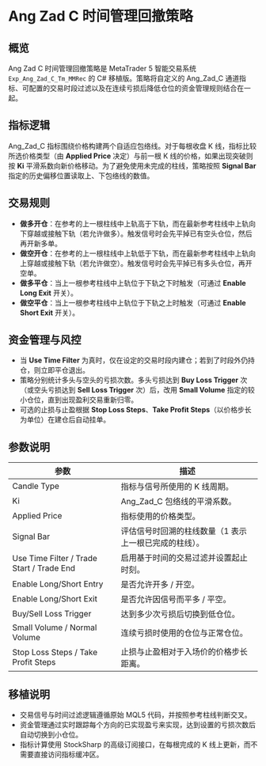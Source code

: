 # Ang Zad C 时间管理回撤策略

## 概览
Ang Zad C 时间管理回撤策略是 MetaTrader 5 智能交易系统 `Exp_Ang_Zad_C_Tm_MMRec` 的 C# 移植版。策略将自定义的 Ang_Zad_C 通道指标、可配置的交易时段过滤以及在连续亏损后降低仓位的资金管理规则结合在一起。

## 指标逻辑
Ang_Zad_C 指标围绕价格构建两个自适应包络线。对于每根收盘 K 线，指标比较所选价格类型（由 **Applied Price** 决定）与前一根 K 线的价格，如果出现突破则按 **Ki** 平滑系数向新价格移动。为了避免使用未完成的柱线，策略按照 **Signal Bar** 指定的历史偏移位置读取上、下包络线的数值。

## 交易规则
* **做多开仓**：在参考的上一根柱线中上轨高于下轨，而在最新参考柱线中上轨向下穿越或接触下轨（若允许做多）。触发信号时会先平掉已有空头仓位，然后再开新多单。
* **做空开仓**：在参考的上一根柱线中上轨低于下轨，而在最新参考柱线中上轨向上穿越或接触下轨（若允许做空）。触发信号时会先平掉已有多头仓位，再开空单。
* **做多平仓**：当上一根参考柱线中上轨位于下轨之下时触发（可通过 **Enable Long Exit** 开关）。
* **做空平仓**：当上一根参考柱线中上轨位于下轨之上时触发（可通过 **Enable Short Exit** 开关）。

## 资金管理与风控
* 当 **Use Time Filter** 为真时，仅在设定的交易时段内建仓；若到了时段外仍持仓，则立即平仓退出。
* 策略分别统计多头与空头的亏损次数。多头亏损达到 **Buy Loss Trigger** 次（或空头亏损达到 **Sell Loss Trigger** 次）后，改用 **Small Volume** 指定的较小仓位，直到出现盈利交易重新归零。
* 可选的止损与止盈根据 **Stop Loss Steps**、**Take Profit Steps**（以价格步长为单位）在建仓后自动挂单。

## 参数说明
| 参数 | 描述 |
| ---- | ---- |
| Candle Type | 指标与信号所使用的 K 线周期。 |
| Ki | Ang_Zad_C 包络线的平滑系数。 |
| Applied Price | 指标使用的价格类型。 |
| Signal Bar | 评估信号时回溯的柱线数量（1 表示上一根已完成的柱线）。 |
| Use Time Filter / Trade Start / Trade End | 启用基于时间的交易过滤并设置起止时刻。 |
| Enable Long/Short Entry | 是否允许开多 / 开空。 |
| Enable Long/Short Exit | 是否允许因信号而平多 / 平空。 |
| Buy/Sell Loss Trigger | 达到多少次亏损后切换到低仓位。 |
| Small Volume / Normal Volume | 连续亏损时使用的仓位与正常仓位。 |
| Stop Loss Steps / Take Profit Steps | 止损与止盈相对于入场价的价格步长距离。 |

## 移植说明
* 交易信号与时间过滤逻辑遵循原始 MQL5 代码，并按照参考柱线判断交叉。
* 资金管理通过实时跟踪每个方向的已实现盈亏来实现，达到设置的亏损次数后自动切换到小仓位。
* 指标计算使用 StockSharp 的高级订阅接口，在每根完成的 K 线上更新，而不需要直接访问指标缓冲区。
